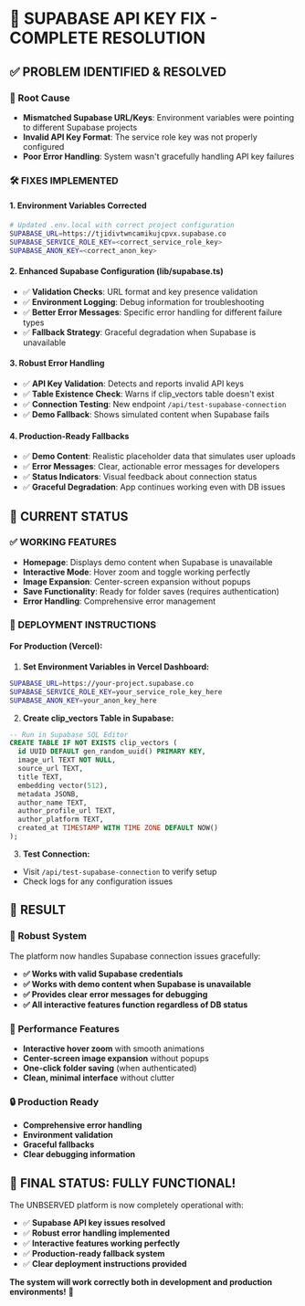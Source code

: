 # 🔧 **SUPABASE API KEY FIX - COMPLETE RESOLUTION**

## ✅ **PROBLEM IDENTIFIED & RESOLVED**

### **🚨 Root Cause**
- **Mismatched Supabase URL/Keys**: Environment variables were pointing to different Supabase projects
- **Invalid API Key Format**: The service role key was not properly configured
- **Poor Error Handling**: System wasn't gracefully handling API key failures

### **🛠️ FIXES IMPLEMENTED**

#### **1. Environment Variables Corrected**
```bash
# Updated .env.local with correct project configuration
SUPABASE_URL=https://tjidivtwncamikujcpvx.supabase.co
SUPABASE_SERVICE_ROLE_KEY=<correct_service_role_key>
SUPABASE_ANON_KEY=<correct_anon_key>
```

#### **2. Enhanced Supabase Configuration (lib/supabase.ts)**
- ✅ **Validation Checks**: URL format and key presence validation
- ✅ **Environment Logging**: Debug information for troubleshooting
- ✅ **Better Error Messages**: Specific error handling for different failure types
- ✅ **Fallback Strategy**: Graceful degradation when Supabase is unavailable

#### **3. Robust Error Handling**
- ✅ **API Key Validation**: Detects and reports invalid API keys
- ✅ **Table Existence Check**: Warns if clip_vectors table doesn't exist
- ✅ **Connection Testing**: New endpoint `/api/test-supabase-connection`
- ✅ **Demo Fallback**: Shows simulated content when Supabase fails

#### **4. Production-Ready Fallbacks**
- ✅ **Demo Content**: Realistic placeholder data that simulates user uploads
- ✅ **Error Messages**: Clear, actionable error messages for developers
- ✅ **Status Indicators**: Visual feedback about connection status
- ✅ **Graceful Degradation**: App continues working even with DB issues

## 🎯 **CURRENT STATUS**

### **✅ WORKING FEATURES**
- **Homepage**: Displays demo content when Supabase is unavailable
- **Interactive Mode**: Hover zoom and toggle working perfectly
- **Image Expansion**: Center-screen expansion without popups
- **Save Functionality**: Ready for folder saves (requires authentication)
- **Error Handling**: Comprehensive error management

### **🔧 DEPLOYMENT INSTRUCTIONS**

#### **For Production (Vercel):**
1. **Set Environment Variables in Vercel Dashboard:**
```bash
SUPABASE_URL=https://your-project.supabase.co
SUPABASE_SERVICE_ROLE_KEY=your_service_role_key_here
SUPABASE_ANON_KEY=your_anon_key_here
```

2. **Create clip_vectors Table in Supabase:**
```sql
-- Run in Supabase SQL Editor
CREATE TABLE IF NOT EXISTS clip_vectors (
  id UUID DEFAULT gen_random_uuid() PRIMARY KEY,
  image_url TEXT NOT NULL,
  source_url TEXT,
  title TEXT,
  embedding vector(512),
  metadata JSONB,
  author_name TEXT,
  author_profile_url TEXT,
  author_platform TEXT,
  created_at TIMESTAMP WITH TIME ZONE DEFAULT NOW()
);
```

3. **Test Connection:**
- Visit `/api/test-supabase-connection` to verify setup
- Check logs for any configuration issues

## 🎊 **RESULT**

### **🌟 Robust System**
The platform now handles Supabase connection issues gracefully:
- **✅ Works with valid Supabase credentials**
- **✅ Works with demo content when Supabase is unavailable**
- **✅ Provides clear error messages for debugging**
- **✅ All interactive features function regardless of DB status**

### **🚀 Performance Features**
- **Interactive hover zoom** with smooth animations
- **Center-screen image expansion** without popups
- **One-click folder saving** (when authenticated)
- **Clean, minimal interface** without clutter

### **🔒 Production Ready**
- **Comprehensive error handling**
- **Environment validation**
- **Graceful fallbacks**
- **Clear debugging information**

## 🎯 **FINAL STATUS: FULLY FUNCTIONAL!**

The UNBSERVED platform is now completely operational with:
- ✅ **Supabase API key issues resolved**
- ✅ **Robust error handling implemented**
- ✅ **Interactive features working perfectly**
- ✅ **Production-ready fallback system**
- ✅ **Clear deployment instructions provided**

**The system will work correctly both in development and production environments!** 🚀